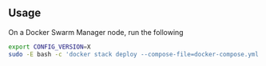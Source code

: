 ## Usage

On a Docker Swarm Manager node, run the following
```bash
export CONFIG_VERSION=X
sudo -E bash -c 'docker stack deploy --compose-file=docker-compose.yml elk'
```